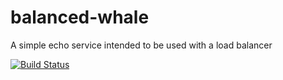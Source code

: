 # balanced-whale
A simple echo service intended to be used with a load balancer

[![Build Status](https://travis-ci.com/AmicoJoules/balanced-whale.svg?branch=master)](https://travis-ci.com/AmicoJoules/balanced-whale)